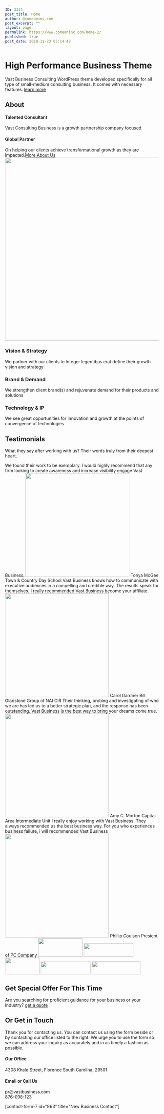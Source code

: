 ```yaml
---
ID: 3334
post_title: Home
author: @comeoninc.com
post_excerpt: ""
layout: page
permalink: https://www.comeoninc.com/home-2/
published: true
post_date: 2018-11-23 05:14:48
---
```

<h1>High Performance Business Theme</h1>		
		Vast Business Consulting WordPress theme developed specifically for all type of small-medium consulting business. It comes with necessary features.		
			<a href="http://demo.vastthemes.com/elementor-business/about-us/" role="button">
						learn more
					</a>
			<h2>About</h2>		
			<h4>Talented Consultant</h4>		
		<p>Vast Consulting Business is a growth partnership company focused.</p>		
			<h4>Global Partner</h4>		
		On helping our clients achieve transformational growth as they are impacted.<a href="http://demo.vastthemes.com/elementor-business/about-us/">More About Us</a>		
										<img width="900" height="600" src="http://demo.vastthemes.com/elementor-business/wp-content/uploads/sites/59/2018/07/coaching-presentation-1-1024x683.jpg" alt="" srcset="http://demo.vastthemes.com/elementor-business/wp-content/uploads/sites/59/2018/07/coaching-presentation-1-1024x683.jpg 1024w, http://demo.vastthemes.com/elementor-business/wp-content/uploads/sites/59/2018/07/coaching-presentation-1-300x200.jpg 300w, http://demo.vastthemes.com/elementor-business/wp-content/uploads/sites/59/2018/07/coaching-presentation-1-768x512.jpg 768w" sizes="(max-width: 900px) 100vw, 900px" />											
				<h3>
					Vision & Strategy
				</h3>
				<p>We partner with our clients to Integer legentibus erat define their growth vision and strategy</p>
				<h3>
					Brand & Demand
				</h3>
				<p>We strengthen client brand(s) and rejuvenate demand for their products and solutions</p>
				<h3>
					Technology &amp; IP
				</h3>
				<p>We see great opportunities for innovation and growth at the points of convergence of technologies</p>
			<h2>Testimonials</h2>		
		<p>What they say after working with us? Their words truly from their deepest heart.</p>		
							We found their work to be exemplary. I would highly recommend that any firm looking to create awareness and increase visibility engage Vast Business.
							<img width="340" height="340" src="http://demo.vastthemes.com/elementor-business/wp-content/uploads/sites/59/2018/07/testimoby-people03.jpg" alt="" srcset="http://demo.vastthemes.com/elementor-business/wp-content/uploads/sites/59/2018/07/testimoby-people03.jpg 340w, http://demo.vastthemes.com/elementor-business/wp-content/uploads/sites/59/2018/07/testimoby-people03-150x150.jpg 150w, http://demo.vastthemes.com/elementor-business/wp-content/uploads/sites/59/2018/07/testimoby-people03-300x300.jpg 300w" sizes="(max-width: 340px) 100vw, 340px" />						
													Tonya McGee
																			Town & Country Day School
							Vast Business knows how to communicate with executive audiences in a compelling and credible way. The results speak for themselves. I really recommended Vast Business become your affiliate.
							<img width="340" height="340" src="http://demo.vastthemes.com/elementor-business/wp-content/uploads/sites/59/2018/07/testimoby-people02.jpg" alt="" srcset="http://demo.vastthemes.com/elementor-business/wp-content/uploads/sites/59/2018/07/testimoby-people02.jpg 340w, http://demo.vastthemes.com/elementor-business/wp-content/uploads/sites/59/2018/07/testimoby-people02-150x150.jpg 150w, http://demo.vastthemes.com/elementor-business/wp-content/uploads/sites/59/2018/07/testimoby-people02-300x300.jpg 300w" sizes="(max-width: 340px) 100vw, 340px" />						
													Carol Gardner
																			Bill Gladstone Group of NAI CIR
							Their thinking, probing and investigating of who we are has led us to a better strategic plan, and the response has been outstanding. Vast Business is the best way to bring your dreams come true.
							<img width="340" height="340" src="http://demo.vastthemes.com/elementor-business/wp-content/uploads/sites/59/2018/07/team-04.jpg" alt="" srcset="http://demo.vastthemes.com/elementor-business/wp-content/uploads/sites/59/2018/07/team-04.jpg 340w, http://demo.vastthemes.com/elementor-business/wp-content/uploads/sites/59/2018/07/team-04-150x150.jpg 150w, http://demo.vastthemes.com/elementor-business/wp-content/uploads/sites/59/2018/07/team-04-300x300.jpg 300w" sizes="(max-width: 340px) 100vw, 340px" />						
													Amy C. Morton
																			Capital Area Intermediate Unit
							I really enjoy working with Vast Business. They always recommended us the best business way. For you who experiences business failure, i will recommended Vast Business  
							<img width="340" height="340" src="http://demo.vastthemes.com/elementor-business/wp-content/uploads/sites/59/2018/07/team-05.jpg" alt="" srcset="http://demo.vastthemes.com/elementor-business/wp-content/uploads/sites/59/2018/07/team-05.jpg 340w, http://demo.vastthemes.com/elementor-business/wp-content/uploads/sites/59/2018/07/team-05-150x150.jpg 150w, http://demo.vastthemes.com/elementor-business/wp-content/uploads/sites/59/2018/07/team-05-300x300.jpg 300w" sizes="(max-width: 340px) 100vw, 340px" />						
													Phillip Coulson
																			Presient of PC Company
										<img width="146" height="60" src="http://demo.vastthemes.com/elementor-business/wp-content/uploads/sites/59/2018/07/dummy_logo1.png" alt="" />											
										<img width="162" height="44" src="http://demo.vastthemes.com/elementor-business/wp-content/uploads/sites/59/2018/07/dummy_logo4.png" alt="" />											
										<img width="113" height="55" src="http://demo.vastthemes.com/elementor-business/wp-content/uploads/sites/59/2018/07/dummy_logo2.png" alt="" />											
										<img width="163" height="42" src="http://demo.vastthemes.com/elementor-business/wp-content/uploads/sites/59/2018/07/dummy_logo3.png" alt="" />											
										<img width="159" height="43" src="http://demo.vastthemes.com/elementor-business/wp-content/uploads/sites/59/2018/07/dummy_logo5.png" alt="" />											
			<h2>Get Special Offer For This Time</h2>		
		Are you searching for proficient guidance for your business or your industry?		
			<a href="http://demo.vastthemes.com/elementor-business/contact-us/" role="button">
						get a quote
					</a>
			<h2>Or Get in Touch</h2>		
		Thank you for contacting us. You can contact us using the form beside or by contacting our office listed to the right. We urge you to use the form so we can address your inquiry as accurately and in as timely a fashion as possible.		
			<h4>Our Office</h4>		
		4308 Khale Street, Florence
South Carolina, 29501		
			<h4>Email or Call Us</h4>		
		<p>pr@vastbusiness.com<br />876-098-123</p>[contact-form-7 id="963" title="New Business Contact"]